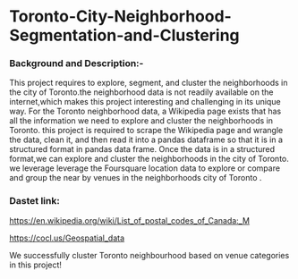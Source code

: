 # Toronto-City-Neighborhood-Segmentation-and-Clustering
### Background and Description:-
 This project requires to explore, segment, and cluster the neighborhoods in the city of Toronto.the neighborhood data is not readily available on 
 the internet,which makes this project interesting and challenging in its unique way.
 For the Toronto neighborhood data, a Wikipedia page exists that has all the information we need to explore and cluster the neighborhoods in Toronto. 
 this project is  required to scrape the Wikipedia page and wrangle the data, clean it, and then read it into a pandas dataframe so that it is in a
 structured format in pandas data frame.
 Once the data is in a structured format,we can explore and cluster the neighborhoods in the city of Toronto.
we leverage leverage the Foursquare location data to explore or compare and group the near by venues in the  neighborhoods city of Toronto .
### Dastet link:
https://en.wikipedia.org/wiki/List_of_postal_codes_of_Canada:_M 

https://cocl.us/Geospatial_data

We successfully cluster Toronto neighbourhood based on venue categories in this project!
